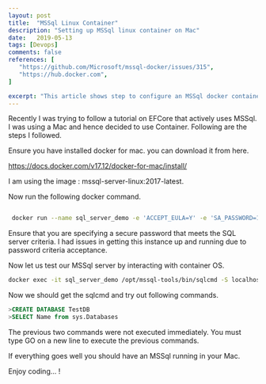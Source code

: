 ```yaml
---
layout: post
title:  "MSSql Linux Container"
description: "Setting up MSSql linux container on Mac"
date:   2019-05-13
tags: [Devops]
comments: false
references: [
   "https://github.com/Microsoft/mssql-docker/issues/315",
   "https://hub.docker.com",
]

excerpt: "This article shows step to configure an MSSql docker container in Mac."
---
```


Recently I was trying to follow a tutorial on EFCore that actively uses MSSql. I was 
using a Mac and hence decided to use Container.  Following are the steps I followed.

Ensure you have installed docker for mac. you can download it from here.   

https://docs.docker.com/v17.12/docker-for-mac/install/

I am using the image : mssql-server-linux:2017-latest.

Now run the following docker command.  

```bash

 docker run --name sql_server_demo -e 'ACCEPT_EULA=Y' -e 'SA_PASSWORD=1Secure*Password1' -e 'MSSQL_PID=Enterprise' -p 1433:1433 -d microsoft/mssql-server-linux:2017-latest

```  
Ensure that you are specifying a secure password that meets the SQL server criteria. I had issues in getting this instance up and running due to password criteria acceptance.  

Now let us test our MSSql server by interacting with container OS.  

```bash
docker exec -it sql_server_demo /opt/mssql-tools/bin/sqlcmd -S localhost -U sa -P 1Secure*Password1

```

Now we should get the sqlcmd and try out following commands. 

```sql
>CREATE DATABASE TestDB
>SELECT Name from sys.Databases  
```
The previous two commands were not executed immediately. You must type GO on a new line to execute the previous commands.  

If everything goes well you should have an MSSql running in your Mac. 

Enjoy coding... !






